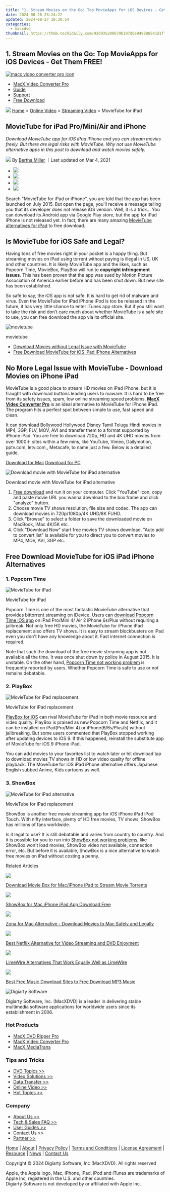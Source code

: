 ```yaml
---
title: "1. Stream Movies on the Go: Top MovieApps for iOS Devices - Get Them FREE!"
date: 2024-08-26 23:24:22
updated: 2024-08-27 10:30:54
categories:
  - macxdvd
thumbnail: https://thmb.techidaily.com/92d935200679b107d6e949886541d1fff9656f8b1ef1aeadb85afda988825dc9.jpg
---
```


## 1. Stream Movies on the Go: Top MovieApps for iOS Devices - Get Them FREE!

[![macx video converter pro icon](https://www.macxdvd.com/mac-dvd-video-converter-how-to/../image-style/new-seo/icon11.png)](https://tools.techidaily.com/macxdvd/products/)

* [MacX Video Converter Pro](https://tools.techidaily.com/macxdvd/products/)
* [Guide](https://tools.techidaily.com/macxdvd/products/)
* [Support](https://tools.techidaily.com/macxdvd/products/)
* [Free Download](https://tools.techidaily.com/macxdvd/products/)



![](https://www.macxdvd.com/mac-dvd-video-converter-how-to/../image-style/new-seo/icon7.png) [Home](https://tools.techidaily.com/macxdvd/products/) \> [Online Video](https://tools.techidaily.com/macxdvd/products/) \> [Streaming Video](https://tools.techidaily.com/macxdvd/products/) \> MovieTube for iPad

## MovieTube for iPad Pro/Mini/Air and iPhone



_Download MovieTube app for iOS iPad iPhone and you can stream movies freely. But there are legal risks with MovieTube. Why not use MovieTube alternative apps in this post to download and watch movies safely._

![](https://www.macxdvd.com/mac-dvd-video-converter-how-to/../image-style/new-seo/icon6.png) By [Bertha Miller](https://www.linkedin.com/in/bertha-miller-7a324990/) ｜Last updated on Mar 4, 2021 

* [![](https://www.macxdvd.com/mac-dvd-video-converter-how-to/../image-style/new-seo/share-fa.jpg)](https://www.facebook.com/sharer/sharer.php?u=https://www.macxdvd.com/mac-dvd-video-converter-how-to/movietube-app-for-ipad-free-download.htm)
* [![](https://www.macxdvd.com/mac-dvd-video-converter-how-to/../image-style/new-seo/share-tw.jpg)](https://twitter.com/intent/tweet?url=https://www.macxdvd.com/mac-dvd-video-converter-how-to/movietube-app-for-ipad-free-download.htm)
* [![](https://www.macxdvd.com/mac-dvd-video-converter-how-to/../image-style/new-seo/share-email.jpg)](https://www.macxdvd.com/mac-dvd-video-converter-how-to/mailto:info@example.com?&subject=&body=https://www.macxdvd.com/mac-dvd-video-converter-how-to/movietube-app-for-ipad-free-download.htm)
* [![](https://www.macxdvd.com/mac-dvd-video-converter-how-to/../image-style/new-seo/share-in.jpg)](https://www.linkedin.com/shareArticle?mini=true&url=https://www.macxdvd.com/mac-dvd-video-converter-how-to/movietube-app-for-ipad-free-download.htm&title=&summary=https://www.macxdvd.com/mac-dvd-video-converter-how-to/movietube-app-for-ipad-free-download.htm&source=)

Search "MovieTube for iPad or iPhone", you are told that the app has been launched on July 2015\. But open the page, you'll receive a message telling you that its developer does not release iOS version. Well, it is a trick... You can download its Android app via Google Play store, but the app for iPad iPhone is not released yet. In fact, there are many amazing [MovieTube alternatives for iPad](https://tools.techidaily.com/macxdvd/products/) to free download. 

## Is MovieTube for iOS Safe and Legal?

Having tons of free movies right in your pocket is a happy thing. But streaming movies on iPad using torrent without paying is illegal in US, UK and other countries. It is likely MovieTube app and the likes, such as Popcorn Time, MovieBox, PlayBox will run to **copyright infringement issues**. This has been proven that the app was sued by Motion Picture Association of America earlier before and has been shut down. But new site has been established. 

So safe to say, the iOS app is not safe. It is hard to get rid of malware and virus. Even the MovieTube for iPad iPhone iPod is too be released in the future, it has very little chance to enter iTunes app store. But if you still want to take the risk and don’t care much about whether MovieTube is a safe site to use, you can free download the app via its official site. 

![movietube](https://www.macxdvd.com/mac-dvd-video-converter-how-to/article-image/movietube-logo.jpg) 

movietube

* [Download Movies without Legal Issue with MovieTube](https://tools.techidaily.com/macxdvd/products/)
* [Free Download MovieTube for iOS iPad iPhone Alternatives](https://tools.techidaily.com/macxdvd/products/)

## No More Legal Issue with MovieTube - Download Movies on iPhone iPad 

MovieTube is a good place to stream HD movies on iPad iPhone, but it is fraught with download buttons leading users to maware. It is hard to be free from its safety issues, spam, low online streaming speed problems. [**MacX Video Converter Pro**](https://tools.techidaily.com/macxdvd/products/) is an ideal alternative to MovieTube for iPhone iPad. The program hits a perfect spot between simple to use, fast speed and clean. 

It can download Bollywood Hollywood Disney Tamil Telugu Hindi movies in MP4, 3GP, FLV, MOV, AVI and transfer them to a format supported by iPhone iPad. You are free to download 720p, HD and 4K UHD movies from over 1000＋ sites within a few mins, like YouTube, Vimeo, Dailymotion, pptv.com, letv.com,, Metacafe, to name just a few. Below is a detailed guide. 

[Download for Mac](https://tools.techidaily.com/macxdvd/products/) [Download for PC](https://tools.techidaily.com/macxdvd/products/) 

![Download movie with MovieTube for iPad alternative](https://www.macxdvd.com/mac-dvd-video-converter-how-to/../copy-movies/article-image/download-the-martian.jpg) 

Download movie with MovieTube for iPad alternative

1. [Free download](https://tools.techidaily.com/macxdvd/products/) and run it on your computer. Click "YouTube" icon, copy and paste movie URL you wanna download to the box frame and click "analyze" button.
2. Choose movie TV shows resolution, file size and codec. The app can download movies in 720p/1080p/4K UHD/8K FUHD.
3. Click "Browse" to select a folder to save the downloaded movie on MacBook, iMac 4K/5K etc.
4. Click "Download Now" start free movies TV shows download. "Auto add to convert list" is available for you to direct you to convert movies to MP4, MOV, AVI, 3GP etc.

## Free Download MovieTube for iOS iPad iPhone Alternatives

### 1\. Popcorn Time

![MovieTube for iPad](https://www.macxdvd.com/mac-dvd-video-converter-how-to/article-image/popcorn-time.jpg) 

MovieTube for iPad

Popcorn Time is one of the most fantastic MovieTube alternative that provides bittorrent streaming on iDevice. Users can [download Popcorn Time iOS app](https://tools.techidaily.com/macxdvd/products/) on iPad Pro/Mini 4/ Air 2 iPhone 6s/Plus without requiring a jailbreak. Not only free HD movies, the MovieTube for iPhone iPad replacement also offers TV shows. It is easy to stream blockbusters on iPad even you don't have any knowledge about it. Fast internet connection is required. 

 Note that such the download of the free movie streaming app is not available all the time. It was once shut down by police in August 2015\. It is unstable. On the other hand, [Popcorn Time not working problem](https://tools.techidaily.com/macxdvd/products/) is frequently reported by users. Whether Popcorn Time is safe to use or not remains debatable. 

### 2\. PlayBox

![MovieTube for iPad replacement](https://www.macxdvd.com/mac-dvd-video-converter-how-to/article-image/playbox.jpg) 

MovieTube for iPad replacement

[PlayBox for iOS](https://tools.techidaily.com/macxdvd/products/) can rival MovieTube for iPad in both movie resource and video quality. PlayBox is praised as new Popcorn Time and Netflix, and it can be installed on iPad(Pro/Mini 4) or iPhone(6/6s/Plus/5) without jailbreaking. But some users commented that PlayBox stopped working after updating devices to iOS 9\. If this happened, reinstall the substitute app of MovieTube for iOS 9 iPhone iPad. 

 You can add movies to your favorites list to watch later or hit download tap to download movies TV shows in HD or low video quality for offline playback. The MoveTube for iOS iPad iPhone alternative offers Japanese English subbed Anime, Kids cartoons as well. 

### 3\. ShowBox

![MovieTube for iPad alternative](https://www.macxdvd.com/mac-dvd-video-converter-how-to/article-image/showbox.jpg) 

MovieTube for iPad replacement

[](https://tools.techidaily.com/macxdvd/products/)ShowBox is another free movie streaming app for iOS iPhone iPad iPod Touch. With nifty interface, plenty of HD free movies, TV shows, ShowBox has millions of fans worldwide. 

 Is it legal to use? It is still debatable and varies from country to country. And it is possible for you to run into [ShowBox not working problems](https://tools.techidaily.com/macxdvd/products/), like ShowBox won't load movies, ShowBox video not available, connection error, etc. But before it is available, ShowBox is a nice alternative to watch free movies on iPad without costing a penny. 



Related Articles

![](https://www.macxdvd.com/mac-dvd-video-converter-how-to/../image-style/new-seo/pic7.jpg)

[Download Movie Box for Mac/iPhone iPad to Stream Movie Torrents](https://tools.techidaily.com/macxdvd/products/) 

![](https://www.macxdvd.com/mac-dvd-video-converter-how-to/../image-style/new-seo/pic6.jpg)

[ShowBox for Mac iPhone iPad App Download Free](https://tools.techidaily.com/macxdvd/products/) 

![](https://www.macxdvd.com/mac-dvd-video-converter-how-to/../image-style/new-seo/pic5.jpg)

[Zona for Mac Alternative - Download Movies to Mac Safely and Legally](https://tools.techidaily.com/macxdvd/products/) 

![](https://www.macxdvd.com/mac-dvd-video-converter-how-to/../image-style/new-seo/pic4.jpg)

[Best Netflix Alternative for Video Streaming and DVD Enjoyment](https://tools.techidaily.com/macxdvd/products/) 

![](https://www.macxdvd.com/mac-dvd-video-converter-how-to/../image-style/new-seo/pic3.jpg)

[LimeWire Alternatives That Work Equally Well as LimeWire](https://tools.techidaily.com/macxdvd/products/) 

![](https://www.macxdvd.com/mac-dvd-video-converter-how-to/../image-style/new-seo/pic2.jpg)

[Best Free Music Download Sites to Free Download MP3 Music](https://tools.techidaily.com/macxdvd/products/) 



![Digiarty Software](https://www.macxdvd.com/mac-dvd-video-converter-how-to/../icon/logo.png) 

Digiarty Software, Inc. (MacXDVD) is a leader in delivering stable multimedia software applications for worldwide users since its establishment in 2006.

### Hot Products

* [MacX DVD Ripper Pro](https://tools.techidaily.com/macxdvd/products/)
* [MacX Video Converter Pro](https://tools.techidaily.com/macxdvd/products/)
* [MacX MediaTrans](https://tools.techidaily.com/macxdvd/products/)

### Tips and Tricks

* [DVD Topics >>](https://tools.techidaily.com/macxdvd/products/)
* [Video Solutions >>](https://tools.techidaily.com/macxdvd/products/)
* [Data Transfer >>](https://tools.techidaily.com/macxdvd/products/)
* [Online Video >>](https://tools.techidaily.com/macxdvd/products/)
* [Hot Topics >>](https://tools.techidaily.com/macxdvd/products/)

### Company

* [About Us >>](https://tools.techidaily.com/macxdvd/products/)
* [Tech & Sales FAQ >>](https://tools.techidaily.com/macxdvd/products/)
* [User Guides >>](https://tools.techidaily.com/macxdvd/products/)
* [Contact Us >>](https://tools.techidaily.com/macxdvd/products/)
* [Partner >>](https://tools.techidaily.com/macxdvd/products/)



[Home](https://tools.techidaily.com/macxdvd/products/) | [About](https://tools.techidaily.com/macxdvd/products/) | [Privacy Policy](https://tools.techidaily.com/macxdvd/products/) | [Terms and Conditions](https://tools.techidaily.com/macxdvd/products/) | [License Agreement](https://tools.techidaily.com/macxdvd/products/) | [Resource](https://tools.techidaily.com/macxdvd/products/) | [News](https://tools.techidaily.com/macxdvd/products/) | [Contact Us](https://tools.techidaily.com/macxdvd/products/)

Copyright © 2024 Digiarty Software, Inc (MacXDVD). All rights reserved

Apple, the Apple logo, Mac, iPhone, iPad, iPod and iTunes are trademarks of Apple Inc, registered in the U.S. and other countries.  
Digiarty Software is not developed by or affiliated with Apple Inc.

<ins class="adsbygoogle"
     style="display:block"
     data-ad-format="autorelaxed"
     data-ad-client="ca-pub-7571918770474297"
     data-ad-slot="1223367746"></ins>



<ins class="adsbygoogle"
     style="display:block"
     data-ad-client="ca-pub-7571918770474297"
     data-ad-slot="8358498916"
     data-ad-format="auto"
     data-full-width-responsive="true"></ins>
